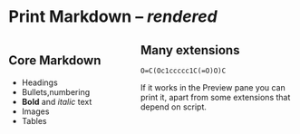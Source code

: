 # Print Markdown &ndash; _rendered_

<div style="float:left; margin-right:5em">

## Core Markdown

- Headings 
- Bullets,numbering
- __Bold__ and _italic_ text
- Images
- Tables
</div>

<div>

## Many extensions 

```smiles
O=C(Oc1ccccc1C(=O)O)C
```

If it works in the Preview pane you can print it, apart from some extensions that depend on script.
